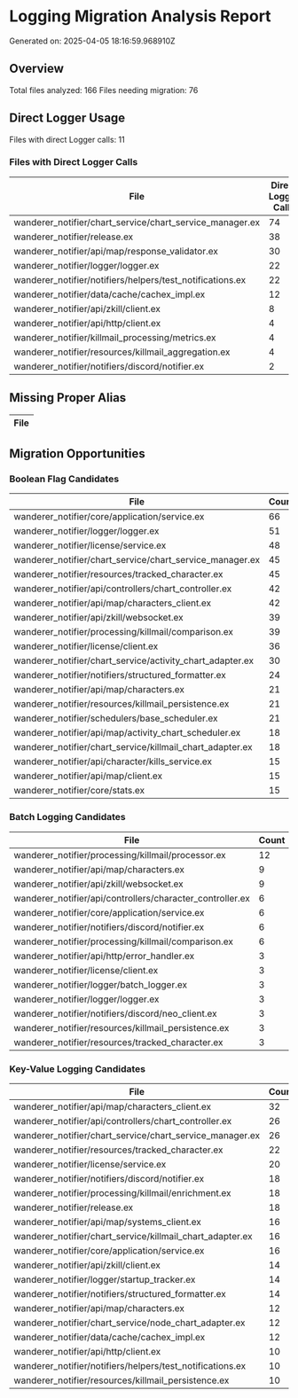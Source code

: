 # Logging Migration Analysis Report

Generated on: 2025-04-05 18:16:59.968910Z

## Overview

Total files analyzed: 166
Files needing migration: 76

## Direct Logger Usage

Files with direct Logger calls: 11

### Files with Direct Logger Calls

| File | Direct Logger Calls |
| ---- | ------------------ |
| wanderer_notifier/chart_service/chart_service_manager.ex | 74 |
| wanderer_notifier/release.ex | 38 |
| wanderer_notifier/api/map/response_validator.ex | 30 |
| wanderer_notifier/logger/logger.ex | 22 |
| wanderer_notifier/notifiers/helpers/test_notifications.ex | 22 |
| wanderer_notifier/data/cache/cachex_impl.ex | 12 |
| wanderer_notifier/api/zkill/client.ex | 8 |
| wanderer_notifier/api/http/client.ex | 4 |
| wanderer_notifier/killmail_processing/metrics.ex | 4 |
| wanderer_notifier/resources/killmail_aggregation.ex | 4 |
| wanderer_notifier/notifiers/discord/notifier.ex | 2 |

## Missing Proper Alias

| File |
| ---- |


## Migration Opportunities

### Boolean Flag Candidates

| File | Count |
| ---- | ----- |
| wanderer_notifier/core/application/service.ex | 66 |
| wanderer_notifier/logger/logger.ex | 51 |
| wanderer_notifier/license/service.ex | 48 |
| wanderer_notifier/chart_service/chart_service_manager.ex | 45 |
| wanderer_notifier/resources/tracked_character.ex | 45 |
| wanderer_notifier/api/controllers/chart_controller.ex | 42 |
| wanderer_notifier/api/map/characters_client.ex | 42 |
| wanderer_notifier/api/zkill/websocket.ex | 39 |
| wanderer_notifier/processing/killmail/comparison.ex | 39 |
| wanderer_notifier/license/client.ex | 36 |
| wanderer_notifier/chart_service/activity_chart_adapter.ex | 30 |
| wanderer_notifier/notifiers/structured_formatter.ex | 24 |
| wanderer_notifier/api/map/characters.ex | 21 |
| wanderer_notifier/resources/killmail_persistence.ex | 21 |
| wanderer_notifier/schedulers/base_scheduler.ex | 21 |
| wanderer_notifier/api/map/activity_chart_scheduler.ex | 18 |
| wanderer_notifier/chart_service/killmail_chart_adapter.ex | 18 |
| wanderer_notifier/api/character/kills_service.ex | 15 |
| wanderer_notifier/api/map/client.ex | 15 |
| wanderer_notifier/core/stats.ex | 15 |

### Batch Logging Candidates

| File | Count |
| ---- | ----- |
| wanderer_notifier/processing/killmail/processor.ex | 12 |
| wanderer_notifier/api/map/characters.ex | 9 |
| wanderer_notifier/api/zkill/websocket.ex | 9 |
| wanderer_notifier/api/controllers/character_controller.ex | 6 |
| wanderer_notifier/core/application/service.ex | 6 |
| wanderer_notifier/notifiers/discord/notifier.ex | 6 |
| wanderer_notifier/processing/killmail/comparison.ex | 6 |
| wanderer_notifier/api/http/error_handler.ex | 3 |
| wanderer_notifier/license/client.ex | 3 |
| wanderer_notifier/logger/batch_logger.ex | 3 |
| wanderer_notifier/logger/logger.ex | 3 |
| wanderer_notifier/notifiers/discord/neo_client.ex | 3 |
| wanderer_notifier/resources/killmail_persistence.ex | 3 |
| wanderer_notifier/resources/tracked_character.ex | 3 |

### Key-Value Logging Candidates

| File | Count |
| ---- | ----- |
| wanderer_notifier/api/map/characters_client.ex | 32 |
| wanderer_notifier/api/controllers/chart_controller.ex | 26 |
| wanderer_notifier/chart_service/chart_service_manager.ex | 26 |
| wanderer_notifier/resources/tracked_character.ex | 22 |
| wanderer_notifier/license/service.ex | 20 |
| wanderer_notifier/notifiers/discord/notifier.ex | 18 |
| wanderer_notifier/processing/killmail/enrichment.ex | 18 |
| wanderer_notifier/release.ex | 18 |
| wanderer_notifier/api/map/systems_client.ex | 16 |
| wanderer_notifier/chart_service/killmail_chart_adapter.ex | 16 |
| wanderer_notifier/core/application/service.ex | 16 |
| wanderer_notifier/api/zkill/client.ex | 14 |
| wanderer_notifier/logger/startup_tracker.ex | 14 |
| wanderer_notifier/notifiers/structured_formatter.ex | 14 |
| wanderer_notifier/api/map/characters.ex | 12 |
| wanderer_notifier/chart_service/node_chart_adapter.ex | 12 |
| wanderer_notifier/data/cache/cachex_impl.ex | 12 |
| wanderer_notifier/api/http/client.ex | 10 |
| wanderer_notifier/notifiers/helpers/test_notifications.ex | 10 |
| wanderer_notifier/resources/killmail_persistence.ex | 10 |
